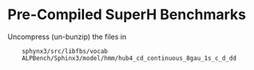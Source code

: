 #	Pre-Compiled SuperH Benchmarks
Uncompress (un-bunzip) the files in
```
	sphynx3/src/libfbs/vocab
	ALPBench/Sphinx3/model/hmm/hub4_cd_continuous_8gau_1s_c_d_dd
```
